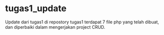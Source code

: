 # tugas1_update

Update dari tugas1 di repostory tugas1 terdapat 7 file php yang telah dibuat, dan diperbaiki dalam mengerjakan project CRUD.
